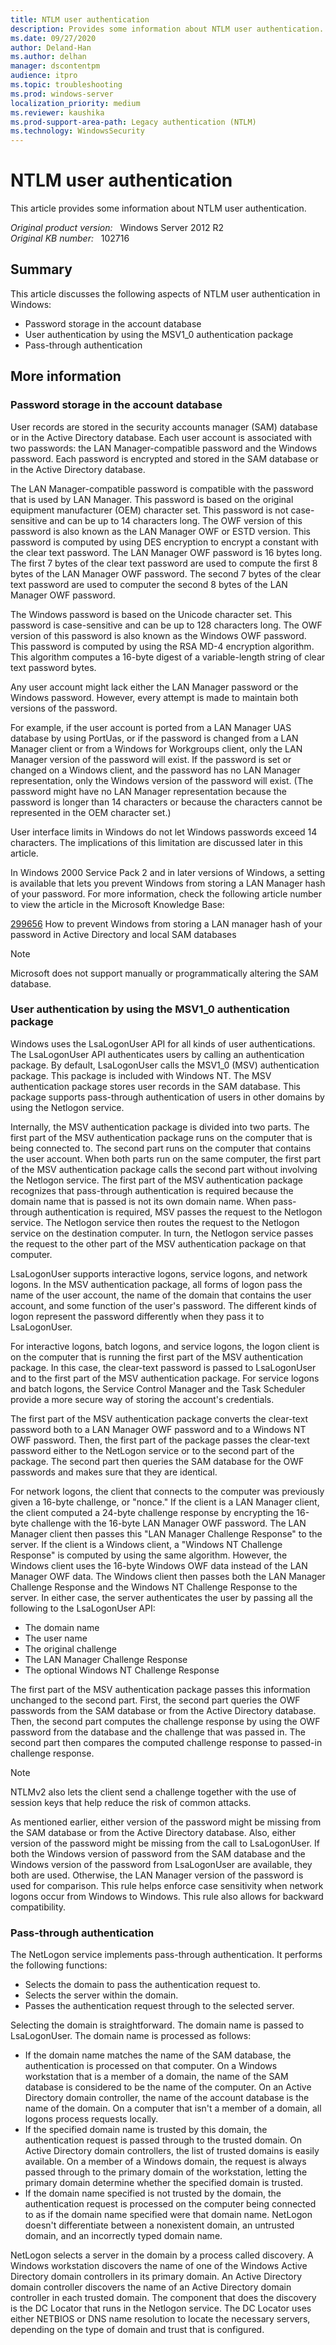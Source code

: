 ```yaml
---
title: NTLM user authentication
description: Provides some information about NTLM user authentication.
ms.date: 09/27/2020
author: Deland-Han
ms.author: delhan 
manager: dscontentpm
audience: itpro
ms.topic: troubleshooting
ms.prod: windows-server
localization_priority: medium
ms.reviewer: kaushika
ms.prod-support-area-path: Legacy authentication (NTLM)
ms.technology: WindowsSecurity
---
```

# NTLM user authentication  

This article provides some information about NTLM user authentication.

_Original product version:_ &nbsp; Windows Server 2012 R2  
_Original KB number:_ &nbsp; 102716

## Summary

This article discusses the following aspects of NTLM user authentication in Windows:

- Password storage in the account database
- User authentication by using the MSV1_0 authentication package
- Pass-through authentication

## More information

### Password storage in the account database

User records are stored in the security accounts manager (SAM) database or in the Active Directory database. Each user account is associated with two passwords: the LAN Manager-compatible password and the Windows password. Each password is encrypted and stored in the SAM database or in the Active Directory database.

The LAN Manager-compatible password is compatible with the password that is used by LAN Manager. This password is based on the original equipment manufacturer (OEM) character set. This password is not case-sensitive and can be up to 14 characters long. The OWF version of this password is also known as the LAN Manager OWF or ESTD version. This password is computed by using DES encryption to encrypt a constant with the clear text password. The LAN Manager OWF password is 16 bytes long. The first 7 bytes of the clear text password are used to compute the first 8 bytes of the LAN Manager OWF password. The second 7 bytes of the clear text password are used to computer the second 8 bytes of the LAN Manager OWF password.

The Windows password is based on the Unicode character set. This password is case-sensitive and can be up to 128 characters long. The OWF version of this password is also known as the Windows OWF password. This password is computed by using the RSA MD-4 encryption algorithm. This algorithm computes a 16-byte digest of a variable-length string of clear text password bytes.

Any user account might lack either the LAN Manager password or the Windows password. However, every attempt is made to maintain both versions of the password.  

For example, if the user account is ported from a LAN Manager UAS database by using PortUas, or if the password is changed from a LAN Manager client or from a Windows for Workgroups client, only the LAN Manager version of the password will exist. If the password is set or changed on a Windows client, and the password has no LAN Manager representation, only the Windows version of the password will exist. (The password might have no LAN Manager representation because the password is longer than 14 characters or because the characters cannot be represented in the OEM character set.)  

User interface limits in Windows do not let Windows passwords exceed 14 characters. The implications of this limitation are discussed later in this article.

In Windows 2000 Service Pack 2 and in later versions of Windows, a setting is available that lets you prevent Windows from storing a LAN Manager hash of your password. For more information, check the following article number to view the article in the Microsoft Knowledge Base:

[299656](https://support.microsoft.com/help/299656) How to prevent Windows from storing a LAN manager hash of your password in Active Directory and local SAM databases  

> [!NOTE]
> Microsoft does not support manually or programmatically altering the SAM database.

### User authentication by using the MSV1_0 authentication package

Windows uses the LsaLogonUser API for all kinds of user authentications. The LsaLogonUser API authenticates users by calling an authentication package. By default, LsaLogonUser calls the MSV1_0 (MSV) authentication package. This package is included with Windows NT. The MSV authentication package stores user records in the SAM database. This package supports pass-through authentication of users in other domains by using the Netlogon service.

Internally, the MSV authentication package is divided into two parts. The first part of the MSV authentication package runs on the computer that is being connected to. The second part runs on the computer that contains the user account. When both parts run on the same computer, the first part of the MSV authentication package calls the second part without involving the Netlogon service. The first part of the MSV authentication package recognizes that pass-through authentication is required because the domain name that is passed is not its own domain name. When pass-through authentication is required, MSV passes the request to the Netlogon service. The Netlogon service then routes the request to the Netlogon service on the destination computer. In turn, the Netlogon service passes the request to the other part of the MSV authentication package on that computer.

LsaLogonUser supports interactive logons, service logons, and network logons. In the MSV authentication package, all forms of logon pass the name of the user account, the name of the domain that contains the user account, and some function of the user's password. The different kinds of logon represent the password differently when they pass it to LsaLogonUser.

For interactive logons, batch logons, and service logons, the logon client is on the computer that is running the first part of the MSV authentication package. In this case, the clear-text password is passed to LsaLogonUser and to the first part of the MSV authentication package. For service logons and batch logons, the Service Control Manager and the Task Scheduler provide a more secure way of storing the account's credentials.

The first part of the MSV authentication package converts the clear-text password both to a LAN Manager OWF password and to a Windows NT OWF password. Then, the first part of the package passes the clear-text password either to the NetLogon service or to the second part of the package. The second part then queries the SAM database for the OWF passwords and makes sure that they are identical.

For network logons, the client that connects to the computer was previously given a 16-byte challenge, or "nonce." If the client is a LAN Manager client, the client computed a 24-byte challenge response by encrypting the 16-byte challenge with the 16-byte LAN Manager OWF password. The LAN Manager client then passes this "LAN Manager Challenge Response" to the server. If the client is a Windows client, a "Windows NT Challenge Response" is computed by using the same algorithm. However, the Windows client uses the 16-byte Windows OWF data instead of the LAN Manager OWF data. The Windows client then passes both the LAN Manager Challenge Response and the Windows NT Challenge Response to the server. In either case, the server authenticates the user by passing all the following to the LsaLogonUser API:  

- The domain name
- The user name
- The original challenge
- The LAN Manager Challenge Response
- The optional Windows NT Challenge Response  

The first part of the MSV authentication package passes this information unchanged to the second part. First, the second part queries the OWF passwords from the SAM database or from the Active Directory database. Then, the second part computes the challenge response by using the OWF password from the database and the challenge that was passed in. The second part then compares the computed challenge response to passed-in challenge response.

> [!NOTE]
> NTLMv2 also lets the client send a challenge together with the use of session keys that help reduce the risk of common attacks.

As mentioned earlier, either version of the password might be missing from the SAM database or from the Active Directory database. Also, either version of the password might be missing from the call to LsaLogonUser. If both the Windows version of password from the SAM database and the Windows version of the password from LsaLogonUser are available, they both are used. Otherwise, the LAN Manager version of the password is used for comparison. This rule helps enforce case sensitivity when network logons occur from Windows to Windows. This rule also allows for backward compatibility.

### Pass-through authentication

The NetLogon service implements pass-through authentication. It performs the following functions:  

- Selects the domain to pass the authentication request to.
- Selects the server within the domain.
- Passes the authentication request through to the selected server.  

Selecting the domain is straightforward. The domain name is passed to LsaLogonUser. The domain name is processed as follows:

- If the domain name matches the name of the SAM database, the authentication is processed on that computer. On a Windows workstation that is a member of a domain, the name of the SAM database is considered to be the name of the computer. On an Active Directory domain controller, the name of the account database is the name of the domain. On a computer that isn't a member of a domain, all logons process requests locally.
- If the specified domain name is trusted by this domain, the authentication request is passed through to the trusted domain. On Active Directory domain controllers, the list of trusted domains is easily available. On a member of a Windows domain, the request is always passed through to the primary domain of the workstation, letting the primary domain determine whether the specified domain is trusted.
- If the domain name specified is not trusted by the domain, the authentication request is processed on the computer being connected to as if the domain name specified were that domain name. NetLogon doesn't differentiate between a nonexistent domain, an untrusted domain, and an incorrectly typed domain name.  

NetLogon selects a server in the domain by a process called discovery. A Windows workstation discovers the name of one of the Windows Active Directory domain controllers in its primary domain. An Active Directory domain controller discovers the name of an Active Directory domain controller in each trusted domain. The component that does the discovery is the DC Locator that runs in the Netlogon service. The DC Locator uses either NETBIOS or DNS name resolution to locate the necessary servers, depending on the type of domain and trust that is configured.
